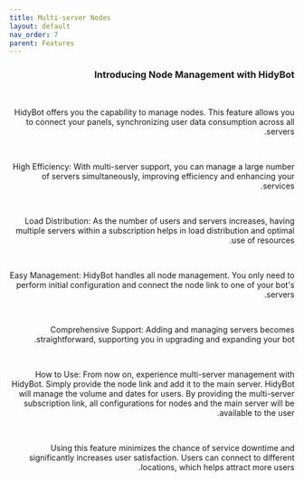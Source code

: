 ```yaml
---
title: Multi-server Nodes
layout: default
nav_order: 7
parent: Features
---
```


<head>
    <meta charset="utf-8">
    <link rel="stylesheet" href="https://b3h1z.github.io/HidyBot-Docs/assets/css/style.css">
</head>
<div dir="rtl">
<h3>Introducing Node Management with HidyBot</h3>
<br>
<p>HidyBot offers you the capability to manage nodes. This feature allows you to connect your panels, synchronizing user data consumption across all servers.</p>
<br>
<p>High Efficiency: With multi-server support, you can manage a large number of servers simultaneously, improving efficiency and enhancing your services.</p>
<br>
<p>Load Distribution: As the number of users and servers increases, having multiple servers within a subscription helps in load distribution and optimal use of resources.</p>
<br>
<p>Easy Management: HidyBot handles all node management. You only need to perform initial configuration and connect the node link to one of your bot's servers.</p>
<br>
<p>Comprehensive Support: Adding and managing servers becomes straightforward, supporting you in upgrading and expanding your bot.</p>
<br>
<p>How to Use: From now on, experience multi-server management with HidyBot. Simply provide the node link and add it to the main server. HidyBot will manage the volume and dates for users. By providing the multi-server subscription link, all configurations for nodes and the main server will be available to the user.</p>
<br>
<p>Using this feature minimizes the chance of service downtime and significantly increases user satisfaction. Users can connect to different locations, which helps attract more users.</p>
</div>